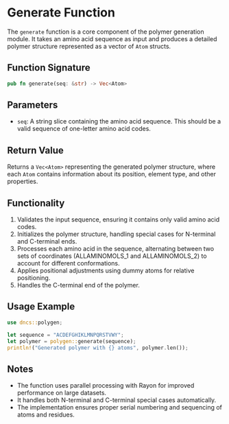 # Generate Function

The `generate` function is a core component of the polymer generation module. It takes an amino acid sequence as input and produces a detailed polymer structure represented as a vector of `Atom` structs.

## Function Signature

```rust
pub fn generate(seq: &str) -> Vec<Atom>
```

## Parameters

- `seq`: A string slice containing the amino acid sequence. This should be a valid sequence of one-letter amino acid codes.

## Return Value

Returns a `Vec<Atom>` representing the generated polymer structure, where each `Atom` contains information about its position, element type, and other properties.

## Functionality

1. Validates the input sequence, ensuring it contains only valid amino acid codes.
2. Initializes the polymer structure, handling special cases for N-terminal and C-terminal ends.
3. Processes each amino acid in the sequence, alternating between two sets of coordinates (ALLAMINOMOLS_1 and ALLAMINOMOLS_2) to account for different conformations.
4. Applies positional adjustments using dummy atoms for relative positioning.
5. Handles the C-terminal end of the polymer.

## Usage Example

```rust
use dncs::polygen;

let sequence = "ACDEFGHIKLMNPQRSTVWY";
let polymer = polygen::generate(sequence);
println!("Generated polymer with {} atoms", polymer.len());
```

## Notes

- The function uses parallel processing with Rayon for improved performance on large datasets.
- It handles both N-terminal and C-terminal special cases automatically.
- The implementation ensures proper serial numbering and sequencing of atoms and residues.
